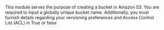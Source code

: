 This module serves the purpose of creating a bucket in Amazon S3. 
You are required to input a globally unique bucket name.
Additionally, you must furnish details regarding your versioning preferences  and Access Control List (ACL) in True or false 
